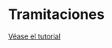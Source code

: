 # Tramitaciones

[Véase el tutorial ](../../tutoriales/tramitaciones-transferencia-de-vehiculos.md)

